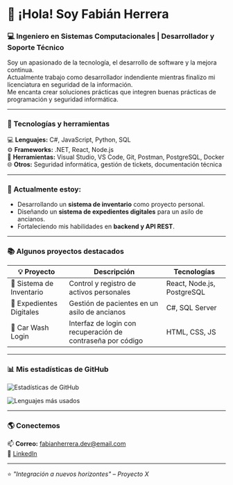 # 👋 ¡Hola! Soy Fabián Herrera  
### 💻 Ingeniero en Sistemas Computacionales | Desarrollador y Soporte Técnico

Soy un apasionado de la tecnología, el desarrollo de software y la mejora continua.  
Actualmente trabajo como desarrollador indendiente mientras finalizo mi licenciatura en seguridad de la información.  
Me encanta crear soluciones prácticas que integren buenas prácticas de programación y seguridad informática.

---

### 🚀 Tecnologías y herramientas

💻 **Lenguajes:** C#, JavaScript, Python, SQL  
⚙️ **Frameworks:** .NET, React, Node.js  
🧰 **Herramientas:** Visual Studio, VS Code, Git, Postman, PostgreSQL, Docker  
🌐 **Otros:** Seguridad informática, gestión de tickets, documentación técnica  

---

### 🧠 Actualmente estoy:
- Desarrollando un **sistema de inventario** como proyecto personal.  
- Diseñando un **sistema de expedientes digitales** para un asilo de ancianos.  
- Fortaleciendo mis habilidades en **backend y API REST**.  

---

### 📚 Algunos proyectos destacados

| 💡 Proyecto | Descripción | Tecnologías |
|--------------|-------------|--------------|
| 🧾 Sistema de Inventario | Control y registro de activos personales | React, Node.js, PostgreSQL |
| 🧠 Expedientes Digitales | Gestión de pacientes en un asilo de ancianos | C#, SQL Server |
| 🧰 Car Wash Login | Interfaz de login con recuperación de contraseña por código | HTML, CSS, JS |

---

### 📊 Mis estadísticas de GitHub

![Estadísticas de GitHub](https://github-readme-stats.vercel.app/api?username=Gworthefish&show_icons=true&theme=tokyonight)

![Lenguajes más usados](https://github-readme-stats.vercel.app/api/top-langs/?username=Gworthefish&layout=compact&theme=tokyonight)

---

### 🌎 Conectemos

📫 **Correo:** fabianherrera.dev@email.com  
💼 [LinkedIn](https://www.linkedin.com/in/fabianherrera)  


---

⭐ *"Integración a nuevos horizontes" – Proyecto X*
